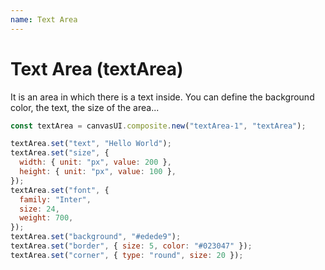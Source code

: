 ```yaml
---
name: Text Area
---
```


# Text Area (textArea)

It is an area in which there is a text inside. You can define the background color, the text, the size of the area...

```javascript
const textArea = canvasUI.composite.new("textArea-1", "textArea");

textArea.set("text", "Hello World");
textArea.set("size", {
  width: { unit: "px", value: 200 },
  height: { unit: "px", value: 100 },
});
textArea.set("font", {
  family: "Inter",
  size: 24,
  weight: 700,
});
textArea.set("background", "#edede9");
textArea.set("border", { size: 5, color: "#023047" });
textArea.set("corner", { type: "round", size: 20 });
```
